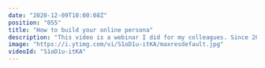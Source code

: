 ```yaml
---
date: "2020-12-09T10:00:08Z"
position: "055"
title: "How to build your online persona"
description: "This video is a webinar I did for my colleagues. Since 2019 I have been creating my online persona. I've failed a bunch and I have learnt a lot. In this session I'm sharing my experience, advice and insights into building your brand and growing your audience. I'll teach you how to get yourself or your employer noticed for all the right reasons.\n\nFollow me here:\nWebsite: https://timbenniks.dev\nTwitter: https://twitter.com/timbenniks\nGithub: https://github.com/timbenniks"
image: "https://i.ytimg.com/vi/S1oD1u-itKA/maxresdefault.jpg"
videoId: "S1oD1u-itKA"
---
```


